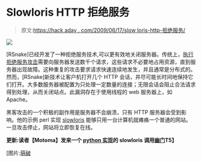 # Slowloris HTTP 拒绝服务

> 原文:[https://hack aday . com/2009/06/17/slow loris-http-拒绝服务/](https://hackaday.com/2009/06/17/slowloris-http-denial-of-service/)

![](../Images/22718d2fadac6cf95281f9f71d3e07a8.png)

[RSnake]已经开发了一种拒绝服务技术,可以更有效地关闭服务器。传统上，[执行拒绝服务攻击](http://ha.ckers.org/blog/20090504/using-denial-of-service-for-hacking/)需要向服务器发送数千个请求，这些请求不必要地占用资源，直到服务器出现故障。这种重复的攻击要求请求快速连续地发生，并且通常是分布式的。然而，[RSnake]新技术让客户机打开几个 HTTP 会话，并尽可能长时间地保持它们打开。大多数服务器被配置为只处理一定数量的连接；无限会话会阻止合法请求得到处理，从而关闭站点。此漏洞存在于使用线程的 web 服务器上，如 Apache。

黑客攻击的一个积极的副作用是服务器不会崩溃，只有 HTTP 服务器会受到影响。他的示例 perl 实现 [slowloris](http://ha.ckers.org/slowloris/) 能够只用一台计算机就瘫痪一个普通的网站。一旦攻击停止，网站将立即恢复在线。

**更新:读者【Motoma】发来一个 [python 实现](http://motomastyle.com/pyloris-a-python-implementation-of-slowloris/)的 slowloris 调用[幽门](http://pyloris.sourceforge.net/)T5】**

[图片:[萌破](http://www.youtube.com/watch?v=rLdQ3UhLoD4)